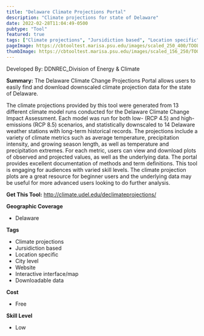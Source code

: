 ```yaml
---
title: "Delaware Climate Projections Portal"
description: "Climate projections for state of Delaware"
date: 2022-02-28T11:04:49-0500
pubtype: "Tool"
featured: true
tags: ["Climate projections", "Jursidiction based", "Location specific", "City level", "Website", "Interactive interface/map", "Downloadable data"]
pageImage: https://cbtooltest.marisa.psu.edu/images/scaled_250_400/TOOLID_34.0_ScreenCapture-1.png
thumbImage: https://cbtooltest.marisa.psu.edu/images/scaled_156_250/TOOLID_34.0_ScreenCapture-1.png
---
```

Developed By: DDNREC_Division of Energy & Climate

**Summary:** The Delaware Climate Change Projections Portal allows users to easily find and download downscaled climate projection data for the state of Delaware.  

The climate projections provided by this tool were generated from 13 different climate model runs conducted for the Delaware Climate Change Impact Assessment. Each model was run for both low- (RCP 4.5) and high-emissions (RCP 8.5) scenarios, and statistically downscaled to 14 Delaware weather stations with long-term historical records. The projections include a variety of climate metrics such as average temperature, precipitation intensity, and growing season length, as well as temperature and precipitation extremes. For each metric, users can view and download plots of observed and projected values, as well as the underlying data. The portal provides excellent documentation of methods and term definitions. This tool is engaging for audiences with varied skill levels. The climate projection plots are a great resource for beginner users and the underlying data may be useful for more advanced users looking to do further analysis.


__**Get This Tool:**__ http://climate.udel.edu/declimateprojections/

__**Geographic Coverage**__
- Delaware

__**Tags**__
-  Climate projections
-  Jursidiction based
-  Location specific
-  City level
-  Website
-  Interactive interface/map
-  Downloadable data

__**Cost**__
- Free

__**Skill Level**__
- Low
